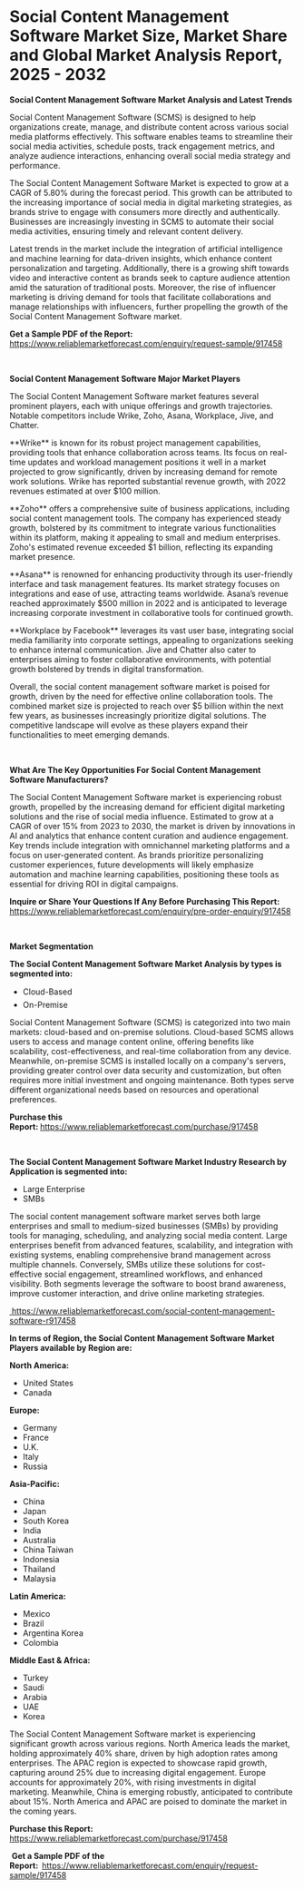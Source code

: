 <p><h1>Social Content Management Software Market Size, Market Share and Global Market Analysis Report, 2025 - 2032</h1></p><p><strong>Social Content Management Software Market Analysis and Latest Trends</strong></p>
<p><p>Social Content Management Software (SCMS) is designed to help organizations create, manage, and distribute content across various social media platforms effectively. This software enables teams to streamline their social media activities, schedule posts, track engagement metrics, and analyze audience interactions, enhancing overall social media strategy and performance.</p><p>The Social Content Management Software Market is expected to grow at a CAGR of 5.80% during the forecast period. This growth can be attributed to the increasing importance of social media in digital marketing strategies, as brands strive to engage with consumers more directly and authentically. Businesses are increasingly investing in SCMS to automate their social media activities, ensuring timely and relevant content delivery.</p><p>Latest trends in the market include the integration of artificial intelligence and machine learning for data-driven insights, which enhance content personalization and targeting. Additionally, there is a growing shift towards video and interactive content as brands seek to capture audience attention amid the saturation of traditional posts. Moreover, the rise of influencer marketing is driving demand for tools that facilitate collaborations and manage relationships with influencers, further propelling the growth of the Social Content Management Software market.</p></p>
<p><strong>Get a Sample PDF of the Report:&nbsp;</strong> <a href="https://www.reliablemarketforecast.com/enquiry/request-sample/917458?utm_campaign=2314&utm_medium=2&utm_source=Github&utm_content=ia&utm_term=16042025&utm_id=social-content-management-software">https://www.reliablemarketforecast.com/enquiry/request-sample/917458</a></p>
<p>&nbsp;</p>
<p><strong>Social Content Management Software Major Market Players</strong></p>
<p><p>The Social Content Management Software market features several prominent players, each with unique offerings and growth trajectories. Notable competitors include Wrike, Zoho, Asana, Workplace, Jive, and Chatter. </p><p>**Wrike** is known for its robust project management capabilities, providing tools that enhance collaboration across teams. Its focus on real-time updates and workload management positions it well in a market projected to grow significantly, driven by increasing demand for remote work solutions. Wrike has reported substantial revenue growth, with 2022 revenues estimated at over $100 million.</p><p>**Zoho** offers a comprehensive suite of business applications, including social content management tools. The company has experienced steady growth, bolstered by its commitment to integrate various functionalities within its platform, making it appealing to small and medium enterprises. Zoho's estimated revenue exceeded $1 billion, reflecting its expanding market presence.</p><p>**Asana** is renowned for enhancing productivity through its user-friendly interface and task management features. Its market strategy focuses on integrations and ease of use, attracting teams worldwide. Asana’s revenue reached approximately $500 million in 2022 and is anticipated to leverage increasing corporate investment in collaborative tools for continued growth.</p><p>**Workplace by Facebook** leverages its vast user base, integrating social media familiarity into corporate settings, appealing to organizations seeking to enhance internal communication. Jive and Chatter also cater to enterprises aiming to foster collaborative environments, with potential growth bolstered by trends in digital transformation.</p><p>Overall, the social content management software market is poised for growth, driven by the need for effective online collaboration tools. The combined market size is projected to reach over $5 billion within the next few years, as businesses increasingly prioritize digital solutions. The competitive landscape will evolve as these players expand their functionalities to meet emerging demands.</p></p>
<p>&nbsp;</p>
<p><strong>What Are The Key Opportunities For Social Content Management Software Manufacturers?</strong></p>
<p><p>The Social Content Management Software market is experiencing robust growth, propelled by the increasing demand for efficient digital marketing solutions and the rise of social media influence. Estimated to grow at a CAGR of over 15% from 2023 to 2030, the market is driven by innovations in AI and analytics that enhance content curation and audience engagement. Key trends include integration with omnichannel marketing platforms and a focus on user-generated content. As brands prioritize personalizing customer experiences, future developments will likely emphasize automation and machine learning capabilities, positioning these tools as essential for driving ROI in digital campaigns.</p></p>
<p><strong>Inquire or Share Your Questions If Any Before Purchasing This Report:</strong> <a href="https://www.reliablemarketforecast.com/enquiry/pre-order-enquiry/917458?utm_campaign=2314&utm_medium=2&utm_source=Github&utm_content=ia&utm_term=16042025&utm_id=social-content-management-software">https://www.reliablemarketforecast.com/enquiry/pre-order-enquiry/917458</a></p>
<p>&nbsp;</p>
<p><strong>Market Segmentation</strong></p>
<p><strong>The Social Content Management Software Market Analysis by types is segmented into:</strong></p>
<p><ul><li>Cloud-Based</li><li>On-Premise</li></ul></p>
<p><p>Social Content Management Software (SCMS) is categorized into two main markets: cloud-based and on-premise solutions. Cloud-based SCMS allows users to access and manage content online, offering benefits like scalability, cost-effectiveness, and real-time collaboration from any device. Meanwhile, on-premise SCMS is installed locally on a company's servers, providing greater control over data security and customization, but often requires more initial investment and ongoing maintenance. Both types serve different organizational needs based on resources and operational preferences.</p></p>
<p><strong>Purchase this Report:&nbsp;</strong><a href="https://www.reliablemarketforecast.com/purchase/917458?utm_campaign=2314&utm_medium=2&utm_source=Github&utm_content=ia&utm_term=16042025&utm_id=social-content-management-software">https://www.reliablemarketforecast.com/purchase/917458</a></p>
<p>&nbsp;</p>
<p><strong>The Social Content Management Software Market Industry Research by Application is segmented into:</strong></p>
<p><ul><li>Large Enterprise</li><li>SMBs</li></ul></p>
<p><p>The social content management software market serves both large enterprises and small to medium-sized businesses (SMBs) by providing tools for managing, scheduling, and analyzing social media content. Large enterprises benefit from advanced features, scalability, and integration with existing systems, enabling comprehensive brand management across multiple channels. Conversely, SMBs utilize these solutions for cost-effective social engagement, streamlined workflows, and enhanced visibility. Both segments leverage the software to boost brand awareness, improve customer interaction, and drive online marketing strategies.</p></p>
<p><a href="https://www.reliablemarketforecast.com/social-content-management-software-r917458?utm_campaign=2314&utm_medium=2&utm_source=Github&utm_content=ia&utm_term=16042025&utm_id=social-content-management-software">&nbsp;https://www.reliablemarketforecast.com/social-content-management-software-r917458</a></p>
<p><strong>In terms of Region, the Social Content Management Software Market Players available by Region are:</strong></p>
<p>
    <p> <strong> North America: </strong>
        <ul>
            <li>United States</li>
            <li>Canada</li>
        </ul>
        </p> 
    <p> <strong> Europe: </strong>
        <ul>
            <li>Germany</li>
            <li>France</li>
            <li>U.K.</li>
            <li>Italy</li>
            <li>Russia</li>
        </ul>
        </p> 
    <p> <strong> Asia-Pacific: </strong>
        <ul>
            <li>China</li>
            <li>Japan</li>
            <li>South Korea</li>
            <li>India</li>
            <li>Australia</li>
            <li>China Taiwan</li>
            <li>Indonesia</li>
            <li>Thailand</li>
            <li>Malaysia</li>
        </ul>
        </p> 
    <p> <strong> Latin America: </strong>
        <ul>
            <li>Mexico</li>
            <li>Brazil</li>
            <li>Argentina Korea</li>
            <li>Colombia</li>
        </ul>
        </p> 
    <p> <strong> Middle East & Africa: </strong>
        <ul>
            <li>Turkey</li>
            <li>Saudi</li>
            <li>Arabia</li>
            <li>UAE</li>
            <li>Korea</li>
        </ul>
    </p>
    </p>
<p><p>The Social Content Management Software market is experiencing significant growth across various regions. North America leads the market, holding approximately 40% share, driven by high adoption rates among enterprises. The APAC region is expected to showcase rapid growth, capturing around 25% due to increasing digital engagement. Europe accounts for approximately 20%, with rising investments in digital marketing. Meanwhile, China is emerging robustly, anticipated to contribute about 15%. North America and APAC are poised to dominate the market in the coming years.</p></p>
<p><strong>Purchase this Report: </strong><a href="https://www.reliablemarketforecast.com/purchase/917458?utm_campaign=2314&utm_medium=2&utm_source=Github&utm_content=ia&utm_term=16042025&utm_id=social-content-management-software">https://www.reliablemarketforecast.com/purchase/917458</a></p>
<p>&nbsp;<strong>Get a Sample PDF of the Report:&nbsp;&nbsp;</strong><a href="https://www.reliablemarketforecast.com/enquiry/request-sample/917458?utm_campaign=2314&utm_medium=2&utm_source=Github&utm_content=ia&utm_term=16042025&utm_id=social-content-management-software">https://www.reliablemarketforecast.com/enquiry/request-sample/917458</a></p>
<p><strong></strong></p>
<p><p></p><p></p><p></p></p>